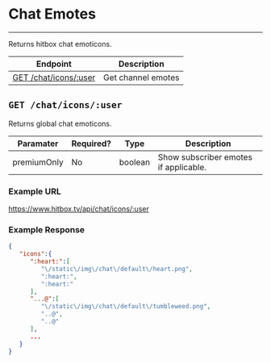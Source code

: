 # Chat Emotes
***

Returns hitbox chat emoticons.

| Endpoint | Description |
| ---- | --------------- |
| [GET /chat/icons/:user](/chat/icons/index.md#get-chaticonsuser) | Get channel emotes |

## `GET /chat/icons/:user`

Returns global chat emoticons.

| Paramater | Required? | Type | Description |
| ---- | ----- | ---- | ----- |
| premiumOnly | No | boolean | Show subscriber emotes if applicable. | 

### Example URL

https://www.hitbox.tv/api/chat/icons/:user

### Example Response 

```json
{
   "icons":{
      ":heart:":[
         "\/static\/img\/chat\/default\/heart.png",
         ":heart:",
         ":heart:"
      ],
      "...@":[
         "\/static\/img\/chat\/default\/tumbleweed.png",
         "..@",
         "..@"
      ],
      ...
   }
}
```
